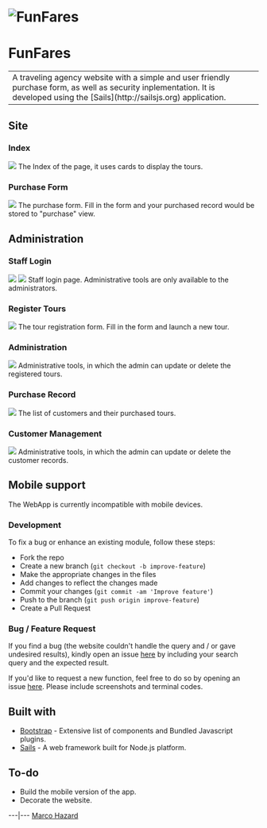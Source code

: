 # ![FunFares](/assets/images/FunFaresLandingPage.png)
# FunFares

<table>
<tr>
<td>
  A traveling agency website with a simple and user friendly purchase form, as well as security inplementation. It is developed using the [Sails](http://sailsjs.org) application.
</td>
</tr>
</table>

## Site

### Index
![](https://github.com/HKBU-Comp7480/funfares-web-system-Marcohazard/blob/master/assets/images/FunFaresIndexSC.png)
The Index of the page, it uses cards to display the tours.

### Purchase Form
![](https://github.com/HKBU-Comp7480/funfares-web-system-Marcohazard/blob/master/assets/images/FunFaresPurchaseSC.png)
The purchase form. Fill in the form and your purchased record would be stored to "purchase" view.

## Administration

### Staff Login
![](https://github.com/HKBU-Comp7480/funfares-web-system-Marcohazard/blob/master/assets/images/FunFaresLoginSC.png)
![](https://github.com/HKBU-Comp7480/funfares-web-system-Marcohazard/blob/master/assets/images/FunFaresLoginSuccessSC.png)
Staff login page. Administrative tools are only available to the administrators.

### Register Tours
![](https://github.com/HKBU-Comp7480/funfares-web-system-Marcohazard/blob/master/assets/images/FunFaresRegisterTourSC.png)
The tour registration form. Fill in the form and launch a new tour.

### Administration
![](https://github.com/HKBU-Comp7480/funfares-web-system-Marcohazard/blob/master/assets/images/FunFaresAdminSC.png)
Administrative tools, in which the admin can update or delete the registered tours.

### Purchase Record
![](https://github.com/HKBU-Comp7480/funfares-web-system-Marcohazard/blob/master/assets/images/FunFaresClientListSC.png)
The list of customers and their purchased tours.

### Customer Management
![](https://github.com/HKBU-Comp7480/funfares-web-system-Marcohazard/blob/master/assets/images/FunFaresModifyPurchaseRecordSC.png)
Administrative tools, in which the admin can update or delete the customer records.

## Mobile support
The WebApp is currently incompatible with mobile devices.

### Development
To fix a bug or enhance an existing module, follow these steps:

- Fork the repo
- Create a new branch (`git checkout -b improve-feature`)
- Make the appropriate changes in the files
- Add changes to reflect the changes made
- Commit your changes (`git commit -am 'Improve feature'`)
- Push to the branch (`git push origin improve-feature`)
- Create a Pull Request

### Bug / Feature Request

If you find a bug (the website couldn't handle the query and / or gave undesired results), kindly open an issue [here](https://github.com/HKBU-Comp7480/funfares-web-system-Marcohazard/issues/new) by including your search query and the expected result.

If you'd like to request a new function, feel free to do so by opening an issue [here](https://github.com/HKBU-Comp7480/funfares-web-system-Marcohazard/issues/new). Please include screenshots and terminal codes.


## Built with

- [Bootstrap](http://getbootstrap.com/) - Extensive list of components and  Bundled Javascript plugins.
- [Sails](http://sailsjs.org) - A web framework built for Node.js platform.

## To-do
- Build the mobile version of the app.
- Decorate the website.

---|---
[Marco Hazard](https://github.com/Marcohazard)
